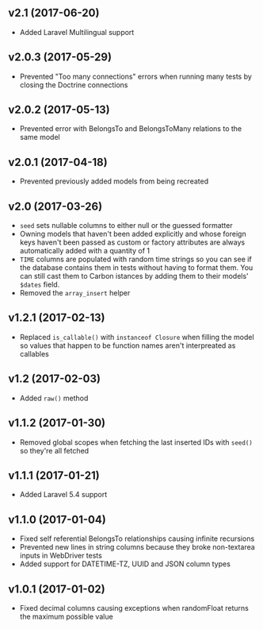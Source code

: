 ## v2.1 (2017-06-20)

- Added Laravel Multilingual support

## v2.0.3 (2017-05-29)

- Prevented "Too many connections" errors when running many tests by closing the Doctrine connections

## v2.0.2 (2017-05-13)

- Prevented error with BelongsTo and BelongsToMany relations to the same model

## v2.0.1 (2017-04-18)

- Prevented previously added models from being recreated

## v2.0 (2017-03-26)

- `seed` sets nullable columns to either null or the guessed formatter
- Owning models that haven't been added explicitly and whose foreign keys haven't been passed as custom or factory attributes are always automatically added with a quantity of 1
- `TIME` columns are populated with random time strings so you can see if the database contains them in tests without having to format them. You can still cast them to Carbon istances by adding them to their models' `$dates` field.
- Removed the `array_insert` helper

## v1.2.1 (2017-02-13)

- Replaced `is_callable()` with `instanceof Closure` when filling the model so values that happen to be function names aren't interpreated as callables

## v1.2 (2017-02-03)

- Added `raw()` method

## v1.1.2 (2017-01-30)

- Removed global scopes when fetching the last inserted IDs with `seed()` so they're all fetched

## v1.1.1 (2017-01-21)

- Added Laravel 5.4 support

## v1.1.0 (2017-01-04)

- Fixed self referential BelongsTo relationships causing infinite recursions
- Prevented new lines in string columns because they broke non-textarea inputs in WebDriver tests
- Added support for DATETIME-TZ, UUID and JSON column types

## v1.0.1 (2017-01-02)

- Fixed decimal columns causing exceptions when randomFloat returns the maximum possible value
